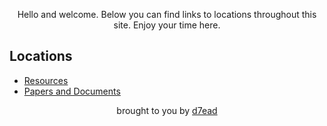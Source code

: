 <p align="center">Hello and welcome. Below you can find links to locations throughout this site. Enjoy your time here.</p>
<h2 align="left">Locations</h2>
<ul>
  <li><a href="https://resource.dreadsec.me/">Resources</a></li>
  <li><a href="https://papers.dreadsec.me/">Papers and Documents</a></li>
</ul>
<p align="center">brought to you by <a href="https://github.com/D7EAD">d7ead</a></p>
